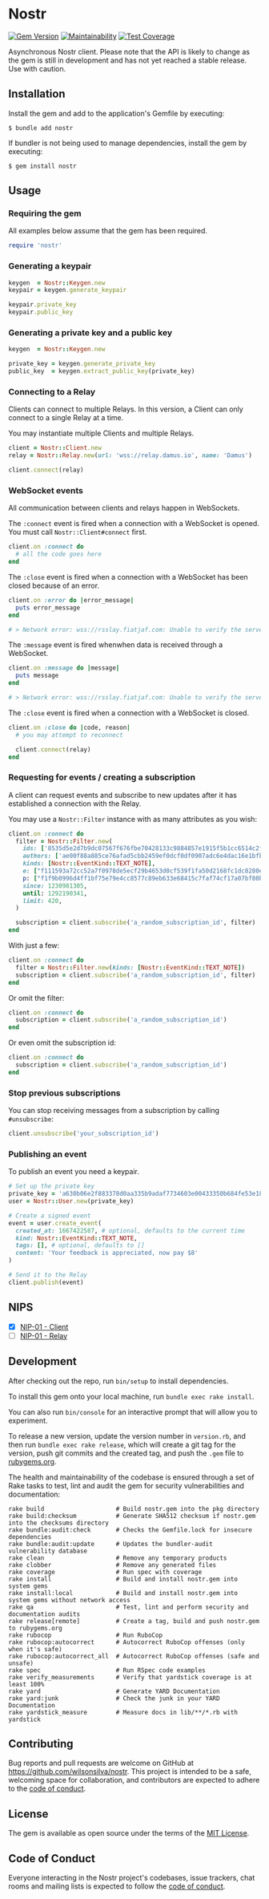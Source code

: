 # Nostr

[![Gem Version](https://badge.fury.io/rb/nostr.svg)](https://badge.fury.io/rb/nostr)
[![Maintainability](https://api.codeclimate.com/v1/badges/c7633eb2c89eb95ee7f2/maintainability)](https://codeclimate.com/github/wilsonsilva/nostr/maintainability)
[![Test Coverage](https://api.codeclimate.com/v1/badges/c7633eb2c89eb95ee7f2/test_coverage)](https://codeclimate.com/github/wilsonsilva/nostr/test_coverage)

Asynchronous Nostr client. Please note that the API is likely to change as the gem is still in development and
has not yet reached a stable release. Use with caution.

## Installation

Install the gem and add to the application's Gemfile by executing:

    $ bundle add nostr

If bundler is not being used to manage dependencies, install the gem by executing:

    $ gem install nostr

## Usage

### Requiring the gem

All examples below assume that the gem has been required.

```ruby
require 'nostr'
```


### Generating a keypair

```ruby
keygen  = Nostr::Keygen.new
keypair = keygen.generate_keypair

keypair.private_key
keypair.public_key
```

### Generating a private key and a public key

```ruby
keygen  = Nostr::Keygen.new

private_key = keygen.generate_private_key
public_key  = keygen.extract_public_key(private_key)
```

### Connecting to a Relay

Clients can connect to multiple Relays. In this version, a Client can only connect to a single Relay at a time.

You may instantiate multiple Clients and multiple Relays.

```ruby
client = Nostr::Client.new
relay = Nostr::Relay.new(url: 'wss://relay.damus.io', name: 'Damus')

client.connect(relay)
```

### WebSocket events

All communication between clients and relays happen in WebSockets.

The `:connect` event is fired when a connection with a WebSocket is opened. You must call `Nostr::Client#connect` first.

```ruby
client.on :connect do
  # all the code goes here
end
```

The `:close` event is fired when a connection with a WebSocket has been closed because of an error.

```ruby
client.on :error do |error_message|
  puts error_message
end

# > Network error: wss://rsslay.fiatjaf.com: Unable to verify the server certificate for 'rsslay.fiatjaf.com'
```

The `:message` event is fired whenwhen data is received through a WebSocket.

```ruby
client.on :message do |message|
  puts message
end

# > Network error: wss://rsslay.fiatjaf.com: Unable to verify the server certificate for 'rsslay.fiatjaf.com'
```

The `:close` event is fired when a connection with a WebSocket is closed.

```ruby
client.on :close do |code, reason|
  # you may attempt to reconnect

  client.connect(relay)
end
```

### Requesting for events / creating a subscription

A client can request events and subscribe to new updates after it has established a connection with the Relay.

You may use a `Nostr::Filter` instance with as many attributes as you wish:

```ruby
client.on :connect do
  filter = Nostr::Filter.new(
    ids: ['8535d5e2d7b9dc07567f676fbe70428133c9884857e1915f5b1cc6514c2fdff8'],
    authors: ['ae00f88a885ce76afad5cbb2459ef0dcf0df0907adc6e4dac16e1bfbd7074577'],
    kinds: [Nostr::EventKind::TEXT_NOTE],
    e: ["f111593a72cc52a7f0978de5ecf29b4653d0cf539f1fa50d2168fc1dc8280e52"],
    p: ["f1f9b0996d4ff1bf75e79e4cc8577c89eb633e68415c7faf74cf17a07bf80bd8"],
    since: 1230981305,
    until: 1292190341,
    limit: 420,
  )

  subscription = client.subscribe('a_random_subscription_id', filter)
end
```

With just a few:

```ruby
client.on :connect do
  filter = Nostr::Filter.new(kinds: [Nostr::EventKind::TEXT_NOTE])
  subscription = client.subscribe('a_random_subscription_id', filter)
end
```

Or omit the filter:

```ruby
client.on :connect do
  subscription = client.subscribe('a_random_subscription_id')
end
```

Or even omit the subscription id:

```ruby
client.on :connect do
  subscription = client.subscribe('a_random_subscription_id')
end
```

### Stop previous subscriptions

You can stop receiving messages from a subscription by calling `#unsubscribe`:

```ruby
client.unsubscribe('your_subscription_id')
```

### Publishing an event

To publish an event you need a keypair.

```ruby
# Set up the private key
private_key = 'a630b06e2f883378d0aa335b9adaf7734603e00433350b684fe53e184f08c58f'
user = Nostr::User.new(private_key)

# Create a signed event
event = user.create_event(
  created_at: 1667422587, # optional, defaults to the current time
  kind: Nostr::EventKind::TEXT_NOTE,
  tags: [], # optional, defaults to []
  content: 'Your feedback is appreciated, now pay $8'
)

# Send it to the Relay
client.publish(event)
```

## NIPS

- [x] [NIP-01 - Client](https://github.com/nostr-protocol/nips/blob/master/01.md)
- [ ] [NIP-01 - Relay](https://github.com/nostr-protocol/nips/blob/master/01.md)

## Development

After checking out the repo, run `bin/setup` to install dependencies.

To install this gem onto your local machine, run `bundle exec rake install`.

You can also run `bin/console` for an interactive prompt that will allow you to experiment.

To release a new version, update the version number in `version.rb`, and then run `bundle exec rake release`,
which will create a git tag for the version, push git commits and the created tag, and push the `.gem` file
to [rubygems.org](https://rubygems.org).

The health and maintainability of the codebase is ensured through a set of
Rake tasks to test, lint and audit the gem for security vulnerabilities and documentation:

```
rake build                    # Build nostr.gem into the pkg directory
rake build:checksum           # Generate SHA512 checksum if nostr.gem into the checksums directory
rake bundle:audit:check       # Checks the Gemfile.lock for insecure dependencies
rake bundle:audit:update      # Updates the bundler-audit vulnerability database
rake clean                    # Remove any temporary products
rake clobber                  # Remove any generated files
rake coverage                 # Run spec with coverage
rake install                  # Build and install nostr.gem into system gems
rake install:local            # Build and install nostr.gem into system gems without network access
rake qa                       # Test, lint and perform security and documentation audits
rake release[remote]          # Create a tag, build and push nostr.gem to rubygems.org
rake rubocop                  # Run RuboCop
rake rubocop:autocorrect      # Autocorrect RuboCop offenses (only when it's safe)
rake rubocop:autocorrect_all  # Autocorrect RuboCop offenses (safe and unsafe)
rake spec                     # Run RSpec code examples
rake verify_measurements      # Verify that yardstick coverage is at least 100%
rake yard                     # Generate YARD Documentation
rake yard:junk                # Check the junk in your YARD Documentation
rake yardstick_measure        # Measure docs in lib/**/*.rb with yardstick
```

## Contributing

Bug reports and pull requests are welcome on GitHub at https://github.com/wilsonsilva/nostr.
This project is intended to be a safe, welcoming space for collaboration, and contributors are expected to adhere
to the [code of conduct](https://github.com/wilsonsilva/nostr/blob/main/CODE_OF_CONDUCT.md).

## License

The gem is available as open source under the terms of the [MIT License](https://opensource.org/licenses/MIT).

## Code of Conduct

Everyone interacting in the Nostr project's codebases, issue trackers, chat rooms and mailing lists is expected
to follow the [code of conduct](https://github.com/wilsonsilva/nostr/blob/main/CODE_OF_CONDUCT.md).
